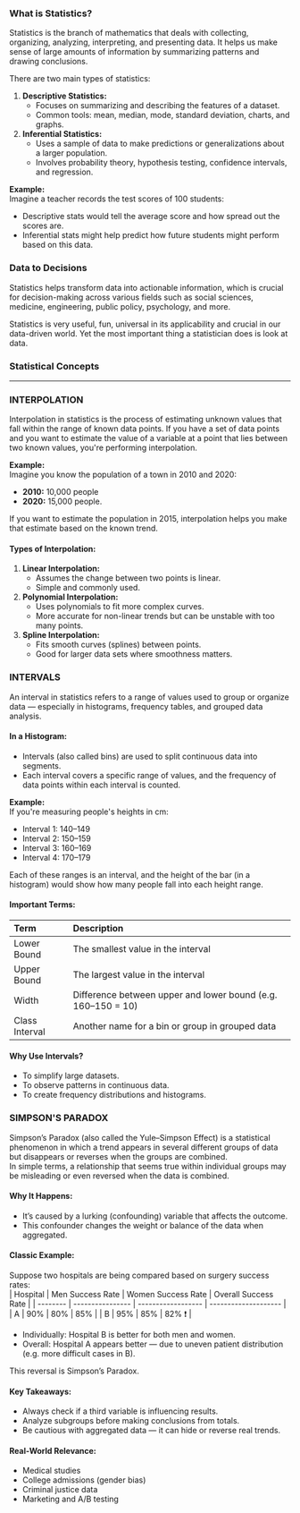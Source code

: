 ### What is Statistics?
Statistics is the branch of mathematics that deals with collecting, organizing, analyzing, interpreting, and presenting data. It helps us make sense of large amounts of information by summarizing patterns and drawing conclusions.

There are two main types of statistics:
1. **Descriptive Statistics:**
    - Focuses on summarizing and describing the features of a dataset.
    - Common tools: mean, median, mode, standard deviation, charts, and graphs.  
2. **Inferential Statistics:**
    - Uses a sample of data to make predictions or generalizations about a larger population.
    - Involves probability theory, hypothesis testing, confidence intervals, and regression.

**Example:**  
Imagine a teacher records the test scores of 100 students:
  - Descriptive stats would tell the average score and how spread out the scores are.
  - Inferential stats might help predict how future students might perform based on this data.  
### Data to Decisions
Statistics helps transform data into actionable information, which is crucial for decision-making across various fields such as social sciences, medicine, engineering, public policy, psychology, and more.  

Statistics is very useful, fun, universal in its applicability and crucial in our data-driven world. Yet the most important thing a statistician does is look at data.

### Statistical Concepts
---
### INTERPOLATION
Interpolation in statistics is the process of estimating unknown values that fall within the range of known data points. If you have a set of data points and you want to estimate the value of a variable at a point that lies between two known values, you're performing interpolation.  

**Example:**  
Imagine you know the population of a town in 2010 and 2020:
- **2010:** 10,000 people
- **2020:** 15,000 people.  

If you want to estimate the population in 2015, interpolation helps you make that estimate based on the known trend.  

#### Types of Interpolation:
1. **Linear Interpolation:**  
    - Assumes the change between two points is linear.
    - Simple and commonly used.
2. **Polynomial Interpolation:**  
    - Uses polynomials to fit more complex curves.
    - More accurate for non-linear trends but can be unstable with too many points.
3. **Spline Interpolation:**
    - Fits smooth curves (splines) between points.
    - Good for larger data sets where smoothness matters.  

### INTERVALS
An interval in statistics refers to a range of values used to group or organize data — especially in histograms, frequency tables, and grouped data analysis.
#### In a Histogram:
- Intervals (also called bins) are used to split continuous data into segments.
- Each interval covers a specific range of values, and the frequency of data points within each interval is counted.

**Example:**  
If you're measuring people's heights in cm:
- Interval 1: 140–149
- Interval 2: 150–159
- Interval 3: 160–169
- Interval 4: 170–179  

Each of these ranges is an interval, and the height of the bar (in a histogram) would show how many people fall into each height range.  

####  Important Terms:
|Term|Description|
|:---|:----------|
|Lower Bound|The smallest value in the interval|
|Upper Bound|The largest value in the interval|
|Width|Difference between upper and lower bound (e.g. 160–150 = 10)|
|Class Interval|Another name for a bin or group in grouped data|

####  Why Use Intervals?
- To simplify large datasets.
- To observe patterns in continuous data.
- To create frequency distributions and histograms.

### SIMPSON'S PARADOX
Simpson’s Paradox (also called the Yule–Simpson Effect) is a statistical phenomenon in which a trend appears in several different groups of data but disappears or reverses when the groups are combined.  
In simple terms, a relationship that seems true within individual groups may be misleading or even reversed when the data is combined.

####  Why It Happens:
- It’s caused by a lurking (confounding) variable that affects the outcome.
- This confounder changes the weight or balance of the data when aggregated.

#### Classic Example:
Suppose two hospitals are being compared based on surgery success rates:  
| Hospital | Men Success Rate | Women Success Rate | Overall Success Rate |
| -------- | ---------------- | ------------------ | -------------------- |
| A        | 90%              | 80%                | 85%                  |
| B        | 95%              | 85%                | 82% ❗                |  

- Individually: Hospital B is better for both men and women.
- Overall: Hospital A appears better — due to uneven patient distribution (e.g. more difficult cases in B).  

This reversal is Simpson’s Paradox.

#### Key Takeaways:
- Always check if a third variable is influencing results.
- Analyze subgroups before making conclusions from totals.
- Be cautious with aggregated data — it can hide or reverse real trends.

#### Real-World Relevance:
- Medical studies
- College admissions (gender bias)
- Criminal justice data
- Marketing and A/B testing

